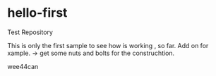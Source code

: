 # hello-first
Test Repository

This is only the first sample to see how is working , so far.
Add on for xample. 
-> get some nuts and bolts for the construchtion.


wee44can
